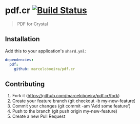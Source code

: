 # pdf.cr [![Build Status](https://travis-ci.org/marceloboeira/pdf.cr.svg?branch=master)](https://travis-ci.org/marceloboeira/pdf.cr)
> PDF for Crystal

## Installation

Add this to your application's `shard.yml`:

```yaml
dependencies:
  pdf:
    github: marceloboeira/pdf.cr
```

## Contributing

1. Fork it (https://github.com/marceloboeira/pdf.cr/fork)
2. Create your feature branch (git checkout -b my-new-feature)
3. Commit your changes (git commit -am 'Add some feature')
4. Push to the branch (git push origin my-new-feature)
5. Create a new Pull Request
